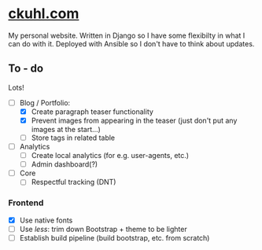 # [ckuhl.com](https://ckuhl.com/)
My personal website. Written in Django so I have some flexibilty in what I can
do with it. Deployed with Ansible so I don't have to think about updates.

## To - do

Lots!

- [ ] Blog / Portfolio:
  - [x] Create paragraph teaser functionality
  - [x] Prevent images from appearing in the teaser (just don't put any images at the start...)
  - [ ] Store tags in related table
- [ ] Analytics
  - [ ] Create local analytics (for e.g. user-agents, etc.)
  - [ ] Admin dashboard(?)
- [ ] Core
  - [ ] Respectful tracking (DNT)

### Frontend
- [x] Use native fonts
- [ ] Use _less_: trim down Bootstrap + theme to be lighter
- [ ] Establish build pipeline (build bootstrap, etc. from scratch)
